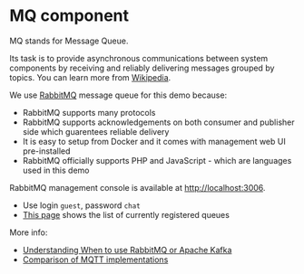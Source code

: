 # MQ component

MQ stands for Message Queue.

Its task is to provide asynchronous communications between system components by receiving and reliably delivering messages grouped by topics. You can learn more from [Wikipedia](https://en.wikipedia.org/wiki/Message_queue).

We use [RabbitMQ](https://www.rabbitmq.com) message queue for this demo because:
 * RabbitMQ supports many protocols
 * RabbitMQ supports acknowledgements on both consumer and publisher side which guarentees reliable delivery
 * It is easy to setup from Docker and it comes with management web UI pre-installed
 * RabbitMQ officially supports PHP and JavaScript - which are languages used in this demo

 RabbitMQ management console is available at [http://localhost:3006](http://localhost:3006).
 * Use login `guest`, password `chat`
 * [This page](http://localhost:3006/#/queues) shows the list of currently registered queues

More info:
 * [Understanding When to use RabbitMQ or Apache Kafka](https://tanzu.vmware.com/content/blog/understanding-when-to-use-rabbitmq-or-apache-kafka)
 * [Comparison of MQTT implementations](https://en.wikipedia.org/wiki/Comparison_of_MQTT_implementations)
 